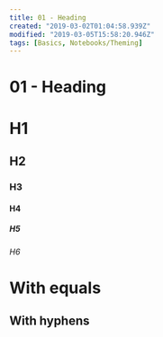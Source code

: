 ```yaml
---
title: 01 - Heading
created: "2019-03-02T01:04:58.939Z"
modified: "2019-03-05T15:58:20.946Z"
tags: [Basics, Notebooks/Theming]
---
```


# 01 - Heading

# H1

## H2

### H3

#### H4

##### H5

###### H6

# With equals

## With hyphens

